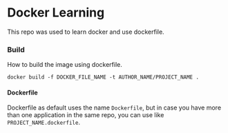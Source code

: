 # Docker Learning

<p>This repo was used to learn docker and use dockerfile.</p>


### Build 

How to build the image using dockerfile.

```
docker build -f DOCKER_FILE_NAME -t AUTHOR_NAME/PROJECT_NAME .
```

#### Dockerfile

Dockerfile as default uses the name `Dockerfile`, but in case you have more than one application in the same repo, you can use like `PROJECT_NAME.dockerfile`.